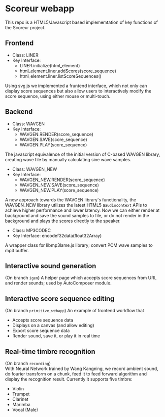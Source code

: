 Scoreur webapp
=========

This repo is a HTML5/Javascript based implememtation of key functions of the Scoreur project.

Frontend
----
 - Class: LINER
 - Key Interface: 
    - LINER.initialize(html_element)
    - html_element.liner.addScores(score_sequence)
    - html_element.liner.listScoreSequences()
 
Using svg.js we implemented a fruntend interface, which not only can display score sequences but also allow users to interactively modify the score sequence, using either mouse or multi-touch.

Backend
----
 - Class: WAVGEN
 - Key Interface:
    - WAVGEN.RENDER(score_sequence) 
    - WAVGEN.SAVE(score_sequence)
    - WAVGEN.PLAY(score_sequence)

The javascript equivalence of the initial version of C-based WAVGEN library, creating wave file by manually calculating sine wave samples.

 - Class: WAVGEN_NEW
 - Key Interface:
    - WAVGEN_NEW.RENDER(score_sequence) 
    - WAVGEN_NEW.SAVE(score_sequence)
    - WAVGEN_NEW.PLAY(score_sequence)

A new approach towards the WAVGEN library's functionality, the WAVGEN_NEW library utilizes the latest HTML5 a`audiocontext` APIs to achieve higher performance and lower latency. Now we can either render at background and save the sound samples to file, or do not render in the background and plays the scores directly to the speaker.

 - Class: MP3CODEC
 - Key Interface: encodef32data(float32Array)
 
A wrapper class for libmp3lame.js library; convert PCM wave samples to mp3 buffer.


Interactive sound generation
----
(On branch `igen`) A helper page which accepts score sequences from URL and render sounds; used by AutoComposer module.


Interactive score sequence editing
----
(On branch `primitive_webapp`) An example of frontend workflow that
 - Accepts score sequence data
 - Displays on a canvas (and allow editing)
 - Export score sequence data
 - Render sound, save it, or play it in real time


Real-time timbre recognition
----
(On branch `recording`)  
With Neural Network trained by Wang Kangning, we record ambient sound, do fourier transform on a chunk, feed it to feed forward algorithm and display the recognition result.
Currently it supports five timbre:
 - Violin
 - Trumpet
 - Clarinet
 - Marimba
 - Vocal (Male)
 
